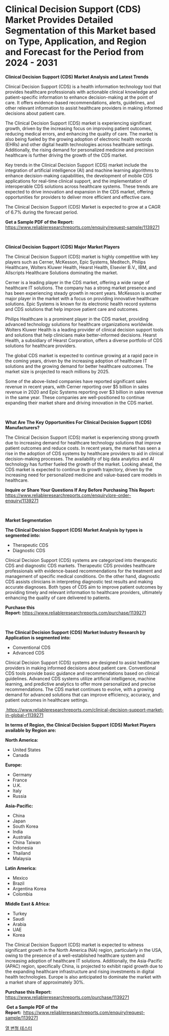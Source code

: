 <p><h1>Clinical Decision Support (CDS) Market Provides Detailed Segmentation of this Market based on Type, Application, and Region and Forecast for the Period from 2024 - 2031</h1></p><p><strong>Clinical Decision Support (CDS) Market Analysis and Latest Trends</strong></p>
<p><p>Clinical Decision Support (CDS) is a health information technology tool that provides healthcare professionals with actionable clinical knowledge and patient-specific information to enhance decision-making at the point of care. It offers evidence-based recommendations, alerts, guidelines, and other relevant information to assist healthcare providers in making informed decisions about patient care.</p><p>The Clinical Decision Support (CDS) market is experiencing significant growth, driven by the increasing focus on improving patient outcomes, reducing medical errors, and enhancing the quality of care. The market is also being fueled by the growing adoption of electronic health records (EHRs) and other digital health technologies across healthcare settings. Additionally, the rising demand for personalized medicine and precision healthcare is further driving the growth of the CDS market.</p><p>Key trends in the Clinical Decision Support (CDS) market include the integration of artificial intelligence (AI) and machine learning algorithms to enhance decision-making capabilities, the development of mobile CDS applications for real-time clinical support, and the implementation of interoperable CDS solutions across healthcare systems. These trends are expected to drive innovation and expansion in the CDS market, offering opportunities for providers to deliver more efficient and effective care.</p><p>The Clinical Decision Support (CDS) Market is expected to grow at a CAGR of 6.7% during the forecast period.</p></p>
<p><strong>Get a Sample PDF of the Report:&nbsp;</strong> <a href="https://www.reliableresearchreports.com/enquiry/request-sample/1139271">https://www.reliableresearchreports.com/enquiry/request-sample/1139271</a></p>
<p>&nbsp;</p>
<p><strong>Clinical Decision Support (CDS) Major Market Players</strong></p>
<p><p>The Clinical Decision Support (CDS) market is highly competitive with key players such as Cerner, McKesson, Epic Systems, Meditech, Philips Healthcare, Wolters Kluwer Health, Hearst Health, Elsevier B.V., IBM, and Allscripts Healthcare Solutions dominating the market. </p><p>Cerner is a leading player in the CDS market, offering a wide range of healthcare IT solutions. The company has a strong market presence and has been experiencing steady growth in recent years. McKesson is another major player in the market with a focus on providing innovative healthcare solutions. Epic Systems is known for its electronic health record systems and CDS solutions that help improve patient care and outcomes.</p><p>Philips Healthcare is a prominent player in the CDS market, providing advanced technology solutions for healthcare organizations worldwide. Wolters Kluwer Health is a leading provider of clinical decision support tools and solutions that help clinicians make better-informed decisions. Hearst Health, a subsidiary of Hearst Corporation, offers a diverse portfolio of CDS solutions for healthcare providers.</p><p>The global CDS market is expected to continue growing at a rapid pace in the coming years, driven by the increasing adoption of healthcare IT solutions and the growing demand for better healthcare outcomes. The market size is projected to reach millions by 2025.</p><p>Some of the above-listed companies have reported significant sales revenue in recent years, with Cerner reporting over $5 billion in sales revenue in 2020 and Epic Systems reporting over $3 billion in sales revenue in the same year. These companies are well-positioned to continue expanding their market share and driving innovation in the CDS market.</p></p>
<p>&nbsp;</p>
<p><strong>What Are The Key Opportunities For Clinical Decision Support (CDS) Manufacturers?</strong></p>
<p><p>The Clinical Decision Support (CDS) market is experiencing strong growth due to increasing demand for healthcare technology solutions that improve patient outcomes and reduce costs. In recent years, the market has seen a rise in the adoption of CDS systems by healthcare providers to aid in clinical decision-making processes. The availability of big data analytics and AI technology has further fueled the growth of the market. Looking ahead, the CDS market is expected to continue its growth trajectory, driven by the increasing need for personalized medicine and value-based care models in healthcare.</p></p>
<p><strong>Inquire or Share Your Questions If Any Before Purchasing This Report:</strong> <a href="https://www.reliableresearchreports.com/enquiry/pre-order-enquiry/1139271">https://www.reliableresearchreports.com/enquiry/pre-order-enquiry/1139271</a></p>
<p>&nbsp;</p>
<p><strong>Market Segmentation</strong></p>
<p><strong>The Clinical Decision Support (CDS) Market Analysis by types is segmented into:</strong></p>
<p><ul><li>Therapeutic CDS</li><li>Diagnostic CDS</li></ul></p>
<p><p>Clinical Decision Support (CDS) systems are categorized into therapeutic CDS and diagnostic CDS markets. Therapeutic CDS provides healthcare professionals with evidence-based recommendations for the treatment and management of specific medical conditions. On the other hand, diagnostic CDS assists clinicians in interpreting diagnostic test results and making accurate diagnoses. Both types of CDS aim to improve patient outcomes by providing timely and relevant information to healthcare providers, ultimately enhancing the quality of care delivered to patients.</p></p>
<p><strong>Purchase this Report:&nbsp;</strong><a href="https://www.reliableresearchreports.com/purchase/1139271">https://www.reliableresearchreports.com/purchase/1139271</a></p>
<p>&nbsp;</p>
<p><strong>The Clinical Decision Support (CDS) Market Industry Research by Application is segmented into:</strong></p>
<p><ul><li>Conventional CDS</li><li>Advanced CDS</li></ul></p>
<p><p>Clinical Decision Support (CDS) systems are designed to assist healthcare providers in making informed decisions about patient care. Conventional CDS tools provide basic guidance and recommendations based on clinical guidelines. Advanced CDS systems utilize artificial intelligence, machine learning, and predictive analytics to offer more personalized and precise recommendations. The CDS market continues to evolve, with a growing demand for advanced solutions that can improve efficiency, accuracy, and patient outcomes in healthcare settings.</p></p>
<p><a href="https://www.reliableresearchreports.com/clinical-decision-support-market-in-global-r1139271">&nbsp;https://www.reliableresearchreports.com/clinical-decision-support-market-in-global-r1139271</a></p>
<p><strong>In terms of Region, the Clinical Decision Support (CDS) Market Players available by Region are:</strong></p>
<p>
    <p> <strong> North America: </strong>
        <ul>
            <li>United States</li>
            <li>Canada</li>
        </ul>
        </p> 
    <p> <strong> Europe: </strong>
        <ul>
            <li>Germany</li>
            <li>France</li>
            <li>U.K.</li>
            <li>Italy</li>
            <li>Russia</li>
        </ul>
        </p> 
    <p> <strong> Asia-Pacific: </strong>
        <ul>
            <li>China</li>
            <li>Japan</li>
            <li>South Korea</li>
            <li>India</li>
            <li>Australia</li>
            <li>China Taiwan</li>
            <li>Indonesia</li>
            <li>Thailand</li>
            <li>Malaysia</li>
        </ul>
        </p> 
    <p> <strong> Latin America: </strong>
        <ul>
            <li>Mexico</li>
            <li>Brazil</li>
            <li>Argentina Korea</li>
            <li>Colombia</li>
        </ul>
        </p> 
    <p> <strong> Middle East & Africa: </strong>
        <ul>
            <li>Turkey</li>
            <li>Saudi</li>
            <li>Arabia</li>
            <li>UAE</li>
            <li>Korea</li>
        </ul>
    </p>
    </p>
<p><p>The Clinical Decision Support (CDS) market is expected to witness significant growth in the North America (NA) region, particularly in the USA, owing to the presence of a well-established healthcare system and increasing adoption of healthcare IT solutions. Additionally, the Asia-Pacific (APAC) region, specifically China, is projected to exhibit rapid growth due to the expanding healthcare infrastructure and rising investments in digital health technologies. Europe is also anticipated to dominate the market with a market share of approximately 30%.</p></p>
<p><strong>Purchase this Report: </strong><a href="https://www.reliableresearchreports.com/purchase/1139271">https://www.reliableresearchreports.com/purchase/1139271</a></p>
<p>&nbsp;<strong>Get a Sample PDF of the Report:&nbsp;&nbsp;</strong><a href="https://www.reliableresearchreports.com/enquiry/request-sample/1139271">https://www.reliableresearchreports.com/enquiry/request-sample/1139271</a></p>
<p><strong></strong></p>
<p><p><a href="https://github.com/rifqimuhammad018/Market-Research-Report-List-1/blob/main/1251569101961.md">열 변형 테스터</a></p></p>